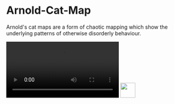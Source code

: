 # Arnold-Cat-Map
Arnold's cat maps are a form of chaotic mapping which show the underlying patterns of otherwise disorderly behaviour. 


![Alt Text](https://media.giphy.com/media/xULW8wQwxwhnbBRDAA/source.mp4)
<img src="https://media.giphy.com/media/xULW8wQwxwhnbBRDAA/source.mp4" width="40" height="40" />
